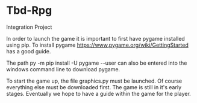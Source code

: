 # Tbd-Rpg
Integration Project

In order to launch the game it is important to first have pygame installed using pip.
To install pygame https://www.pygame.org/wiki/GettingStarted has a good guide.

The path py -m pip install -U pygame --user
can also be entered into the windows command line to download pygame.

To start the game up, the file graphics.py must be launched. Of course everything else must be downloaded first.
The game is still in it's early stages.
Eventually we hope to have a guide within the game for the player.
